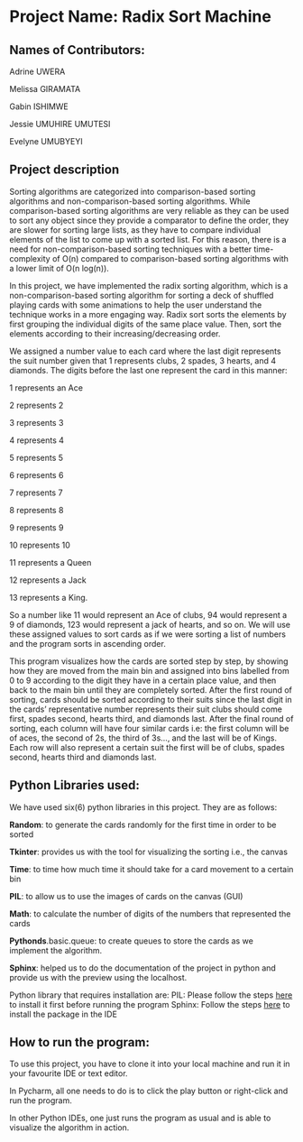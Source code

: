 # Project Name: Radix Sort Machine

## Names of Contributors:

Adrine UWERA

Melissa GIRAMATA

Gabin ISHIMWE

Jessie UMUHIRE UMUTESI

Evelyne UMUBYEYI

## Project description
Sorting algorithms are categorized into comparison-based sorting algorithms and non-comparison-based sorting algorithms.  While comparison-based sorting algorithms are very reliable as they can be used to sort any object since they provide a comparator to define the order, they are slower for sorting large lists, as they have to compare individual elements of the list to come up with a sorted list. For this reason, there is a need for non-comparison-based sorting techniques with a better time-complexity of O(n) compared to comparison-based sorting algorithms with a lower limit of O(n log(n)).

In this project, we have implemented the radix sorting algorithm, which is a non-comparison-based sorting algorithm for sorting a deck of shuffled playing cards with some animations to help the user understand the technique works in a more engaging way. Radix sort sorts the elements by first grouping the individual digits of the same place value. Then, sort the elements according to their increasing/decreasing order.

We assigned a number value to each card where the last digit represents the suit number given that 1 represents clubs, 2 spades, 3 hearts, and 4 diamonds. The digits before the last one represent the card in this manner:

1 represents an Ace

2 represents 2

3 represents 3

4 represents 4

5 represents 5

6 represents 6

7 represents 7

8 represents 8

9 represents 9

10 represents 10

11 represents a Queen 

12 represents a Jack 

13 represents a King.

So a number like 11 would represent an Ace of clubs, 94 would represent a 9 of diamonds, 123 would represent a jack of hearts, and so on. We will use these assigned values to sort cards as if we were sorting a list of numbers and the program sorts in ascending order.  

This program visualizes how the cards are sorted step by step, by showing how they are moved from the main bin and assigned into bins labelled from 0 to 9 according to the digit they have in a certain place value, and then back to the main bin until they are completely sorted. After the first round of sorting, cards should be sorted according to their suits since the last digit in the cards’ representative number represents their suit clubs should come first, spades second, hearts third, and diamonds last. After the final round of sorting, each column will have four similar cards i.e: the first column will be of aces, the second of  2s, the third of 3s…, and the last will be of Kings.  Each row will also represent a certain suit the first will be of clubs, spades second, hearts third and diamonds last.

## Python Libraries used:

We have used six(6) python libraries in this project. They are as follows:

**Random**: to generate the cards randomly for the first time in order to be sorted <br /> 

**Tkinter**: provides us with the tool for visualizing the sorting i.e., the canvas <br />

**Time**: to time how much time it should take for a card movement to a certain bin <br />

**PIL**: to allow us to use the images of cards on the canvas (GUI) <br />

**Math**: to calculate the number of digits of the numbers that represented the cards <br />

**Pythonds**.basic.queue: to create queues to store the cards as we implement the algorithm. <br />

**Sphinx**: helped us to do the documentation of the project in python and provide us with the preview using the localhost. <br />

Python library that requires installation are:
PIL: Please follow the steps [here](https://blog.finxter.com/how-to-install-pillow-on-pycharm/#:~:text=Select%20your%20current%20project.,quotes%2C%20and%20click%20Install%20Package%20.) to install it first before running the program
Sphinx: Follow the steps [here](https://www.sphinx-doc.org/en/master/usage/installation.html) to install the package in the IDE



## How to run the program:
To use this project, you have to clone it into your local machine and run it in your favourite IDE or text editor.
  
In Pycharm, all one needs to do is to click the play button or right-click and run the program. 


In other Python IDEs, one just runs the program as usual and is able to visualize the algorithm in action.
